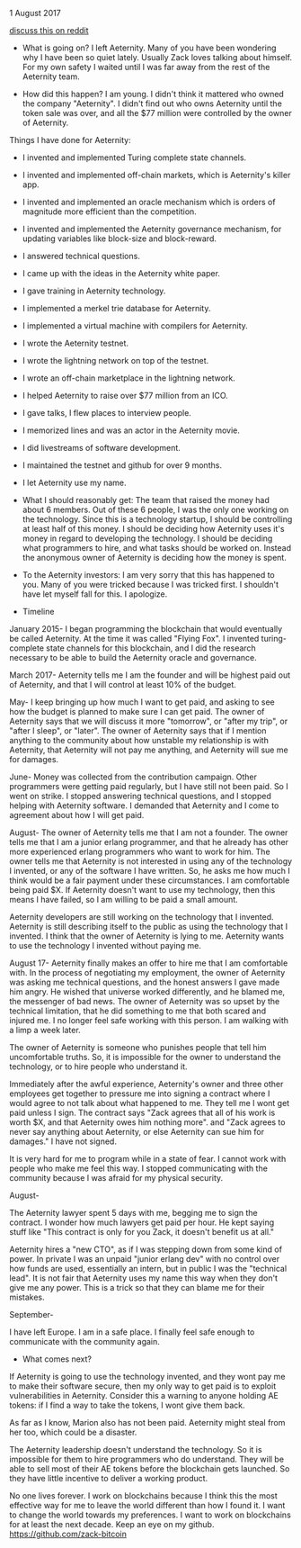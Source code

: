 1 August 2017

[discuss this on reddit](https://www.reddit.com/r/Amoveo/comments/6xjcgm/why_i_stopped_working_on_aeternity_why_amoveo_is/)

* What is going on?
I left Aeternity.
Many of you have been wondering why I have been so quiet lately.
Usually Zack loves talking about himself.
For my own safety I waited until I was far away from the rest of the Aeternity team.

* How did this happen?
I am young.
I didn't think it mattered who owned the company "Aeternity".
I didn't find out who owns Aeternity until the token sale was over, and all the $77 million were controlled by the owner of Aeternity.

Things I have done for Aeternity:
* I invented and implemented Turing complete state channels.
* I invented and implemented off-chain markets, which is Aeternity's killer app.
* I invented and implemented an oracle mechanism which is orders of magnitude more efficient than the competition.
* I invented and implemented the Aeternity governance mechanism, for updating variables like block-size and block-reward.
* I answered technical questions.
* I came up with the ideas in the Aeternity white paper.
* I gave training in Aeternity technology.
* I implemented a merkel trie database for Aeternity.
* I implemented a virtual machine with compilers for Aeternity.
* I wrote the Aeternity testnet.
* I wrote the lightning network on top of the testnet.
* I wrote an off-chain marketplace in the lightning network.
* I helped Aeternity to raise over $77 million from an ICO.
* I gave talks, I flew places to interview people.
* I memorized lines and was an actor in the Aeternity movie.
* I did livestreams of software development.
* I maintained the testnet and github for over 9 months.
* I let Aeternity use my name.

* What I should reasonably get:
The team that raised the money had about 6 members.
Out of these 6 people, I was the only one working on the technology.
Since this is a technology startup, I should be controlling at least half of this money.
I should be deciding how Aeternity uses it's money in regard to developing the technology.
I should be deciding what programmers to hire, and what tasks should be worked on.
Instead the anonymous owner of Aeternity is deciding how the money is spent.

* To the Aeternity investors:
I am very sorry that this has happened to you.
Many of you were tricked because I was tricked first.
I shouldn't have let myself fall for this.
I apologize.


* Timeline

January 2015-
I began programming the blockchain that would eventually be called Aeternity. At the time it was called "Flying Fox".
I invented turing-complete state channels for this blockchain, and I did the research necessary to be able to build the Aeternity oracle and governance.

March 2017-
Aeternity tells me I am the founder and will be highest paid out of Aeternity, and that I will control at least 10% of the budget.

May-
I keep bringing up how much I want to get paid, and asking to see how the budget is planned to make sure I can get paid.
The owner of Aeternity says that we will discuss it more "tomorrow", or "after my trip", or "after I sleep", or "later".
The owner of Aeternity says that if I mention anything to the community about how unstable my relationship is with Aeternity, that Aeternity will not pay me anything, and Aeternity will sue me for damages.

June-
Money was collected from the contribution campaign.
Other programmers were getting paid regularly, but I have still not been paid.
So I went on strike.
I stopped answering technical questions, and I stopped helping with Aeternity software.
I demanded that Aeternity and I come to agreement about how I will get paid.

August-
The owner of Aeternity tells me that I am not a founder.
The owner tells me that I am a junior erlang programmer, and that he already has other more experienced erlang programmers who want to work for him. 
The owner tells me that Aeternity is not interested in using any of the technology I invented, or any of the software I have written. So, he asks me how much I think would be a fair payment under these circumstances. I am comfortable being paid $X. 
If Aeternity doesn't want to use my technology, then this means I have failed, so I am willing to be paid a small amount.

Aeternity developers are still working on the technology that I invented.
Aeternity is still describing itself to the public as using the technology that I invented.
I think that the owner of Aeternity is lying to me.
Aeternity wants to use the technology I invented without paying me.

August 17-
Aeternity finally makes an offer to hire me that I am comfortable with. In the process of negotiating my employment, the owner of Aeternity was asking me technical questions, and the honest answers I gave made him angry. He wished that universe worked differently, and he blamed me, the messenger of bad news. The owner of Aeternity was so upset by the technical limitation, that he did something to me that both scared and injured me. I no longer feel safe working with this person. I am walking with a limp a week later.

The owner of Aeternity is someone who punishes people that tell him uncomfortable truths.
So, it is impossible for the owner to understand the technology, or to hire people who understand it.

Immediately after the awful experience, Aeternity's owner and three other employees get together to pressure me into signing a contract where I would agree to not talk about what happened to me.
They tell me I wont get paid unless I sign.
The contract says "Zack agrees that all of his work is worth $X, and that Aeternity owes him nothing more". and "Zack agrees to never say anything about Aeternity, or else Aeternity can sue him for damages."
I have not signed. 

It is very hard for me to program while in a state of fear. I cannot work with people who make me feel this way.
I stopped communicating with the community because I was afraid for my physical security.

August-

The Aeternity lawyer spent 5 days with me, begging me to sign the contract.
I wonder how much lawyers get paid per hour.
He kept saying stuff like "This contract is only for you Zack, it doesn't benefit us at all."

Aeternity hires a "new CTO", as if I was stepping down from some kind of power.
In private I was an unpaid "junior erlang dev" with no control over how funds are used, essentially an intern,
but in public I was the "technical lead".
It is not fair that Aeternity uses my name this way when they don't give me any power.
This is a trick so that they can blame me for their mistakes.

September-

I have left Europe. I am in a safe place.
I finally feel safe enough to communicate with the community again.


* What comes next?

If Aeternity is going to use the technology invented, and they wont pay me to make their software secure,
then my only way to get paid is to exploit vulnerabilities in Aeternity.
Consider this a warning to anyone holding AE tokens: if I find a way to take the tokens, I wont give them back.

As far as I know, Marion also has not been paid. Aeternity might steal from her too, which could be a disaster.

The Aeternity leadership doesn't understand the technology.
So it is impossible for them to hire programmers who do understand.
They will be able to sell most of their AE tokens before the blockchain gets launched.
So they have little incentive to deliver a working product.

No one lives forever.
I work on blockchains because I think this the most effective way for me to leave the world different than how I found it.
I want to change the world towards my preferences.
I want to work on blockchains for at least the next decade.
Keep an eye on my github.
https://github.com/zack-bitcoin


